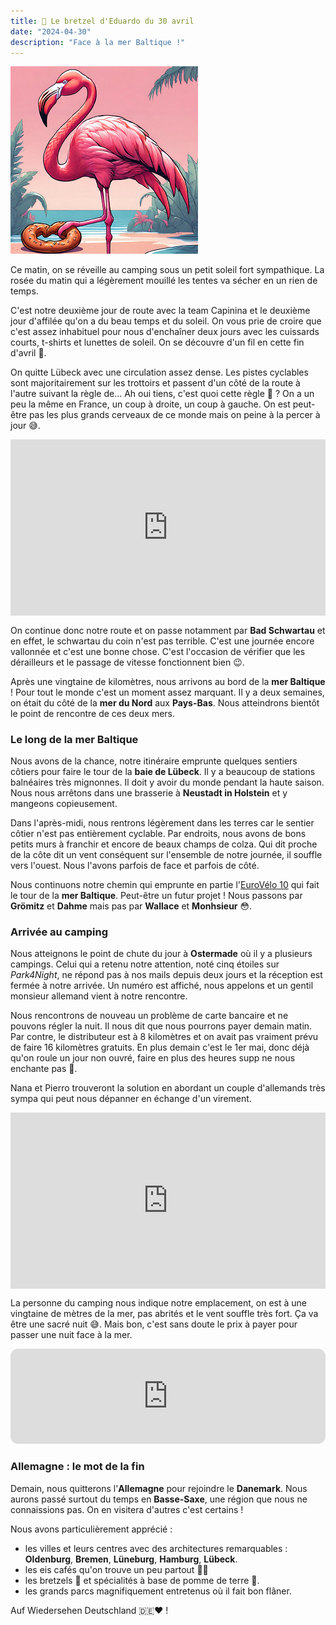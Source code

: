 ```yaml
---
title: 🥨 Le bretzel d'Eduardo du 30 avril
date: "2024-04-30"
description: "Face à la mer Baltique !"
---
```


![Bretzel d'Eduardo](../bretzel_eduardo.png)


Ce matin, on se réveille au camping sous un petit soleil fort sympathique. La rosée du matin qui a légèrement mouillé les tentes va sécher en un rien de temps. 

C'est notre deuxième jour de route avec la team Capinina et le deuxième jour d'affilée qu'on a du beau temps et du soleil. On vous prie de croire que c'est assez inhabituel pour nous d'enchaîner deux jours avec les cuissards courts, t-shirts et lunettes de soleil. On se découvre d'un fil en cette fin d'avril 🫣.

On quitte Lübeck avec une circulation assez dense. Les pistes cyclables sont majoritairement sur les trottoirs et passent d'un côté de la route à l'autre suivant la règle de... Ah oui tiens, c'est quoi cette règle 🤔 ? On a un peu la même en France, un coup à droite, un coup à gauche. On est peut-être pas les plus grands cerveaux de ce monde mais on peine à la percer à jour 😅.

<div style="width: 100%; height: 0; position: relative; padding-bottom: 56%;"><iframe src="https://giphy.com/embed/APqEbxBsVlkWSuFpth" style="top: 0; left: 0; width: 100%; height: 100%; position: absolute; border: 0;" allowfullscreen scrolling="no" allow="encrypted-media;" class="giphy-embed"></iframe></div>

On continue donc notre route et on passe notamment par **Bad Schwartau** et en effet, le schwartau du coin n'est pas terrible. C'est une journée encore vallonnée et c'est une bonne chose. C'est l'occasion de vérifier que les dérailleurs et le passage de vitesse fonctionnent bien 😉.

Après une vingtaine de kilomètres, nous arrivons au bord de la **mer Baltique** ! Pour tout le monde c'est un moment assez marquant. Il y a deux semaines, on était du côté de la **mer du Nord** aux **Pays-Bas**. Nous atteindrons bientôt le point de rencontre de ces deux mers.

### Le long de la mer Baltique
Nous avons de la chance, notre itinéraire emprunte quelques sentiers côtiers pour faire le tour de la **baie de Lübeck**. Il y a beaucoup de stations balnéaires très mignonnes. Il doit y avoir du monde pendant la haute saison. Nous nous arrêtons dans une brasserie à **Neustadt in Holstein** et y mangeons copieusement.

Dans l'après-midi, nous rentrons légèrement dans les terres car le sentier côtier n'est pas entièrement cyclable. Par endroits, nous avons de bons petits murs à franchir et encore de beaux champs de colza. Qui dit proche de la côte dit un vent conséquent sur l'ensemble de notre journée, il souffle vers l'ouest. Nous l'avons parfois de face et parfois de côté.

Nous continuons notre chemin qui emprunte en partie l'[EuroVélo 10](https://fr.eurovelo.com/ev10) qui fait le tour de la **mer Baltique**. Peut-être un futur projet ! Nous passons par **Grömitz** et **Dahme** mais pas par **Wallace** et **Monhsieur** 😳. 

### Arrivée au camping
Nous atteignons le point de chute du jour à **Ostermade** où il y a plusieurs campings. Celui qui a retenu notre attention, noté cinq étoiles sur *Park4Night*, ne répond pas à nos mails depuis deux jours et la réception est fermée à notre arrivée. Un numéro est affiché, nous appelons et un gentil monsieur allemand vient à notre rencontre.

Nous rencontrons de nouveau un problème de carte bancaire et ne pouvons régler la nuit. Il nous dit que nous pourrons payer demain matin. Par contre, le distributeur est à 8 kilomètres et on avait pas vraiment prévu de faire 16 kilomètres gratuits. En plus demain c'est le 1er mai, donc déjà qu'on roule un jour non ouvré, faire en plus des heures supp ne nous enchante pas 🥴.

Nana et Pierro trouveront la solution en abordant un couple d'allemands très sympa qui peut nous dépanner en échange d'un virement.

<div style="width: 100%; height: 0; position: relative; padding-bottom: 56%;"><iframe src="https://giphy.com/embed/xdMXeiY2iCfSQ6faTk" style="top: 0; left: 0; width: 100%; height: 100%; position: absolute; border: 0;" allowfullscreen scrolling="no" allow="encrypted-media;" class="giphy-embed"></iframe></div>

La personne du camping nous indique notre emplacement, on est à une vingtaine de mètres de la mer, pas abrités et le vent souffle très fort. Ça va être une sacré nuit 😅. Mais bon, c'est sans doute le prix à payer pour passer une nuit face à la mer.

<iframe style="border-radius:12px" src="https://open.spotify.com/embed/track/4nz1v2ghmGRo3RTZKxaC3P?utm_source=generator" width="100%" height="152" frameBorder="0" allow="autoplay; clipboard-write; encrypted-media; picture-in-picture" loading="lazy"></iframe>

### Allemagne : le mot de la fin

Demain, nous quitterons l'**Allemagne** pour rejoindre le **Danemark**. Nous aurons passé surtout du temps en **Basse-Saxe**, une région que nous ne connaissions pas. On en visitera d'autres c'est certains !

Nous avons particulièrement apprécié :

- les villes et leurs centres avec des architectures remarquables : **Oldenburg**, **Bremen**, **Lüneburg**, **Hamburg**, **Lübeck**.
- les eis cafés qu'on trouve un peu partout 🍨😋
- les bretzels 🥨 et spécialités à base de pomme de terre 🥔.
- les grands parcs magnifiquement entretenus où il fait bon flâner.

Auf Wiedersehen Deutschland 🇩🇪♥️ !